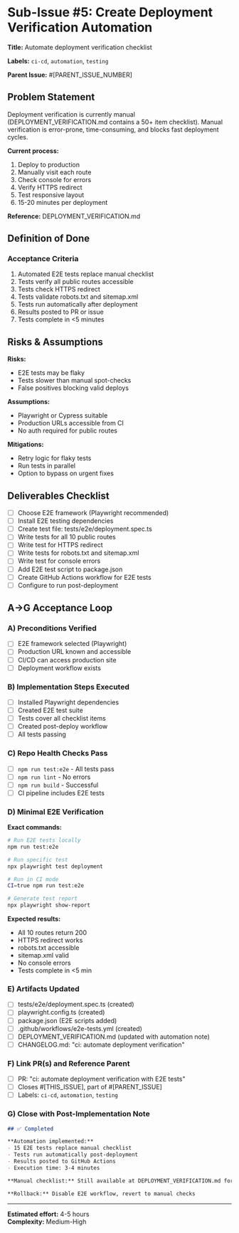 # Sub-Issue #5: Create Deployment Verification Automation

**Title:** Automate deployment verification checklist

**Labels:** `ci-cd`, `automation`, `testing`

**Parent Issue:** #[PARENT_ISSUE_NUMBER]

## Problem Statement

Deployment verification is currently manual (DEPLOYMENT_VERIFICATION.md contains a 50+ item checklist). Manual verification is error-prone, time-consuming, and blocks fast deployment cycles.

**Current process:**
1. Deploy to production
2. Manually visit each route
3. Check console for errors
4. Verify HTTPS redirect
5. Test responsive layout
6. 15-20 minutes per deployment

**Reference:** DEPLOYMENT_VERIFICATION.md

## Definition of Done

### Acceptance Criteria

1. Automated E2E tests replace manual checklist
2. Tests verify all public routes accessible
3. Tests check HTTPS redirect
4. Tests validate robots.txt and sitemap.xml
5. Tests run automatically after deployment
6. Results posted to PR or issue
7. Tests complete in <5 minutes

## Risks & Assumptions

**Risks:**
- E2E tests may be flaky
- Tests slower than manual spot-checks
- False positives blocking valid deploys

**Assumptions:**
- Playwright or Cypress suitable
- Production URLs accessible from CI
- No auth required for public routes

**Mitigations:**
- Retry logic for flaky tests
- Run tests in parallel
- Option to bypass on urgent fixes

## Deliverables Checklist

- [ ] Choose E2E framework (Playwright recommended)
- [ ] Install E2E testing dependencies
- [ ] Create test file: tests/e2e/deployment.spec.ts
- [ ] Write tests for all 10 public routes
- [ ] Write test for HTTPS redirect
- [ ] Write tests for robots.txt and sitemap.xml
- [ ] Write test for console errors
- [ ] Add E2E test script to package.json
- [ ] Create GitHub Actions workflow for E2E tests
- [ ] Configure to run post-deployment

## A→G Acceptance Loop

### A) Preconditions Verified
- [ ] E2E framework selected (Playwright)
- [ ] Production URL known and accessible
- [ ] CI/CD can access production site
- [ ] Deployment workflow exists

### B) Implementation Steps Executed
- [ ] Installed Playwright dependencies
- [ ] Created E2E test suite
- [ ] Tests cover all checklist items
- [ ] Created post-deploy workflow
- [ ] All tests passing

### C) Repo Health Checks Pass
- [ ] `npm run test:e2e` - All tests pass
- [ ] `npm run lint` - No errors
- [ ] `npm run build` - Successful
- [ ] CI pipeline includes E2E tests

### D) Minimal E2E Verification
**Exact commands:**
```bash
# Run E2E tests locally
npm run test:e2e

# Run specific test
npx playwright test deployment

# Run in CI mode
CI=true npm run test:e2e

# Generate test report
npx playwright show-report
```

**Expected results:**
- All 10 routes return 200
- HTTPS redirect works
- robots.txt accessible
- sitemap.xml valid
- No console errors
- Tests complete in <5 min

### E) Artifacts Updated
- [ ] tests/e2e/deployment.spec.ts (created)
- [ ] playwright.config.ts (created)
- [ ] package.json (E2E scripts added)
- [ ] .github/workflows/e2e-tests.yml (created)
- [ ] DEPLOYMENT_VERIFICATION.md (updated with automation note)
- [ ] CHANGELOG.md: "ci: automate deployment verification"

### F) Link PR(s) and Reference Parent
- [ ] PR: "ci: automate deployment verification with E2E tests"
- [ ] Closes #[THIS_ISSUE], part of #[PARENT_ISSUE]
- [ ] Labels: `ci-cd`, `automation`, `testing`

### G) Close with Post-Implementation Note
```markdown
## ✅ Completed

**Automation implemented:**
- 15 E2E tests replace manual checklist
- Tests run automatically post-deployment
- Results posted to GitHub Actions
- Execution time: 3-4 minutes

**Manual checklist:** Still available at DEPLOYMENT_VERIFICATION.md for reference

**Rollback:** Disable E2E workflow, revert to manual checks
```

---

**Estimated effort:** 4-5 hours  
**Complexity:** Medium-High
